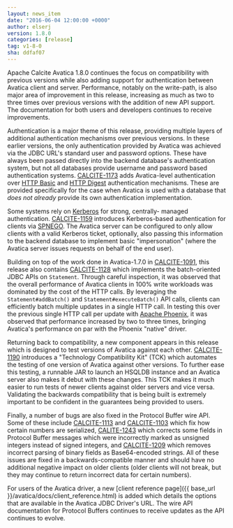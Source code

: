```yaml
---
layout: news_item
date: "2016-06-04 12:00:00 +0000"
author: elserj
version: 1.8.0
categories: [release]
tag: v1-8-0
sha: ddfaf07
---
```

<!--
{% comment %}
Licensed to the Apache Software Foundation (ASF) under one or more
contributor license agreements.  See the NOTICE file distributed with
this work for additional information regarding copyright ownership.
The ASF licenses this file to you under the Apache License, Version 2.0
(the "License"); you may not use this file except in compliance with
the License.  You may obtain a copy of the License at

http://www.apache.org/licenses/LICENSE-2.0

Unless required by applicable law or agreed to in writing, software
distributed under the License is distributed on an "AS IS" BASIS,
WITHOUT WARRANTIES OR CONDITIONS OF ANY KIND, either express or implied.
See the License for the specific language governing permissions and
limitations under the License.
{% endcomment %}
-->

Apache Calcite Avatica 1.8.0 continues the focus on compatibility with previous
versions while also adding support for authentication between Avatica client and server.
Performance, notably on the write-path, is also major area of improvement
in this release, increasing as much as two to three times over previous versions
with the addition of new API support. The documentation for both users and developers
continues to receive improvements.

Authentication is a major theme of this release, providing multiple layers of
additional authentication mechanisms over previous versions. In these earlier
versions, the only authentication provided by Avatica was achieved via the JDBC URL's
standard user and password options. These have always been passed directly into
the backend database's authentication system, but not all databases provide username
and password based authentication systems. [CALCITE-1173](https://issues.apache.org/jira/browse/CALCITE-1173)
adds Avatica-level authentication over [HTTP Basic](https://en.wikipedia.org/wiki/Basic_access_authentication)
and [HTTP Digest](https://en.wikipedia.org/wiki/Digest_access_authentication)
authentication mechanisms. These are provided specifically for the case when
Avatica is used with a database that _does not already_ provide its own authentication
implementation.

Some systems rely on [Kerberos](http://web.mit.edu/kerberos/) for strong, centrally-
managed authentication. [CALCITE-1159](https://issues.apache.org/jira/browse/CALCITE-1159)
introduces Kerberos-based authentication for clients via [SPNEGO](https://en.wikipedia.org/wiki/SPNEGO).
The Avatica server can be configured to only allow clients with a valid Kerberos ticket,
optionally, also passing this information to the backend database to implement
basic "impersonation" (where the Avatica server issues requests on behalf of the end user).

Building on top of the work done in Avatica-1.7.0 in [CALCITE-1091](https://issues.apache.org/jira/browse/CALCITE-1091),
this release also contains [CALCITE-1128](https://issues.apache.org/jira/browse/CALCITE-1128) which
implements the batch-oriented JDBC APIs on `Statement`. Through careful inspection, it
was observed that the overall performance of Avatica clients in 100% write workloads was
dominated by the cost of the HTTP calls. By leveraging the `Statement#addBatch()`
and `Statement#executeBatch()` API calls, clients can efficiently batch multiple updates
in a single HTTP call. In testing this over the previous single HTTP call per update with
[Apache Phoenix](https://phoenix.apache.org), it was observed that performance increased by
two to three times, bringing Avatica's performance on par with the Phoenix "native" driver.

Returning back to compatibility, a new component appears in this release which is designed to
test versions of Avatica against each other. [CALCITE-1190](https://issues.apache.org/jira/browse/CALCITE-1190)
introduces a "Technology Compatibility Kit" (TCK) which automates the testing of one version
of Avatica against other versions. To further ease this testing, a runnable JAR to launch
an HSQLDB instance and an Avatica server also makes it debut with these changes. This TCK
makes it much easier to run tests of newer clients against older servers and vice versa.
Validating the backwards compatibility that is being built is extremely important to be
confident in the guarantees being provided to users.

Finally, a number of bugs are also fixed in the Protocol Buffer wire API. Some of these
include [CALCITE-1113](https://issues.apache.org/jira/browse/CALCITE-1113) and
[CALCITE-1103](https://issues.apache.org/jira/browse/CALCITE-1103) which fix how certain
numbers are serialized, [CALITE-1243](https://issues.apache.org/jira/browse/CALCITE-1243)
which corrects some fields in Protocol Buffer messages which were incorrectly marked
as unsigned integers instead of signed integers, and [CALCITE-1209](https://issues.apache.org/jira/browse/CALCITE-1209)
which removes incorrect parsing of binary fields as Base64-encoded strings. All of
these issues are fixed in a backwards-compatible manner and should have no additional negative
impact on older clients (older clients will not break, but they may continue to return
incorrect data for certain numbers).

For users of the Avatica driver, a new [client reference page]({{ base_url }}/avatica/docs/client_reference.html)
is added which details the options that are available in the Avatica JDBC Driver's URL.
The wire API documentation for Protocol Buffers continues to receive updates as the API continues to evolve.
